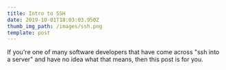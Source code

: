 ```yaml
---
title: Intro to SSH
date: 2019-10-01T18:03:03.950Z
thumb_img_path: /images/ssh.png
template: post
---
```

If you're one of many software developers that have come across "ssh into a server" and have no idea what that means, then this post is for you.
